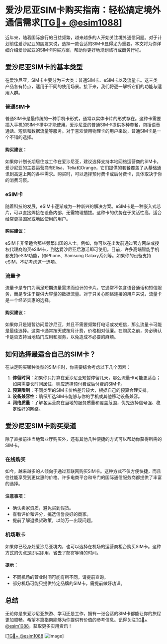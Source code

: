 # 爱沙尼亚SIM卡购买指南：轻松搞定境外通信需求[[TG💪+ @esim1088](https://t.me/s/esim1088)]

近年来，随着国际旅行的日益频繁，越来越多的人开始关注境外通信问题。对于计划前往爱沙尼亚的朋友来说，选择一款合适的SIM卡显得尤为重要。本文将为你详细介绍爱沙尼亚的SIM卡购买方案，帮助你更好地规划旅行或商务行程。

## 爱沙尼亚SIM卡的基本类型

在爱沙尼亚，SIM卡主要分为三大类：普通SIM卡、eSIM卡以及流量卡。这三类产品各有特点，适用于不同的使用场景。接下来，我们将逐一解析它们的功能与适用人群。

### 普通SIM卡

普通SIM卡是最传统的一种手机卡形式，通常以实体卡片的形式存在。这种卡需要插入手机的SIM卡槽中才能使用。爱沙尼亚的普通SIM卡提供多种套餐，包括语音通话、短信和数据流量等服务。对于喜欢使用物理卡的用户来说，普通SIM卡是一个不错的选择。

#### 购买建议：
如果你计划长期居住或工作在爱沙尼亚，建议选择支持本地网络运营商的SIM卡。爱沙尼亚的主要运营商有Elisa、Telia和Orange，它们提供的套餐覆盖了从基础通讯到高速上网的各种需求。购买时，可以选择预付费卡或后付费卡，具体取决于你的消费习惯。

### eSIM卡

随着科技的发展，eSIM卡逐渐成为一种新兴的解决方案。eSIM卡是一种嵌入式芯片，可以直接焊接在设备内部，无需物理插拔。这种卡的优势在于灵活性高，适合经常更换国家或地区使用的用户。

#### 购买建议：
eSIM卡非常适合那些频繁出国的人士。例如，你可以在出发前通过官方网站或授权代理商购买eSIM卡，到达爱沙尼亚后激活即可使用。目前，许多高端智能手机都支持eSIM功能，如iPhone、Samsung Galaxy系列等。如果你的设备支持eSIM，不妨考虑这一选项。

### 流量卡

流量卡是专门为满足短期流量需求而设计的卡片。它通常不包含语音通话和短信服务，而是专注于提供大容量的数据流量。对于只关心网络连接的用户来说，流量卡是一个经济实惠的选择。

#### 购买建议：
如果你只是短暂访问爱沙尼亚，并且不需要频繁打电话或发短信，那么流量卡可能是最佳选择。这类卡通常按天或按月计费，价格相对低廉。在购买之前，务必确认卡是否支持当地热门应用和服务，以免造成不必要的麻烦。

## 如何选择最适合自己的SIM卡？

在决定购买哪种类型的SIM卡时，你需要综合考虑以下几个因素：

1. **停留时间**：如果你只打算在爱沙尼亚短暂停留几天，那么流量卡可能更适合；如果需要长时间居住，则应选择预付费或后付费的SIM卡。
2. **预算限制**：不同类型的SIM卡价格差异较大，根据自己的预算合理安排。
3. **设备兼容性**：确保所选SIM卡能够与你的手机或其他移动设备兼容。
4. **网络质量**：了解各运营商在当地的服务质量和覆盖范围，优先选择信号强、稳定性好的网络。

## 爱沙尼亚SIM卡购买渠道

除了直接前往当地营业厅购买外，还有其他几种便捷的方式可以帮助你获得所需的SIM卡。

### 在线购买

如今，越来越多的人倾向于通过互联网购买SIM卡。这种方式不仅方便快捷，而且往往能享受到更优惠的价格。许多电商平台和专门的国际通信服务商都提供了丰富的选择。

#### 注意事项：
- 确认卖家资质，避免买到假货。
- 查看评价和评分，挑选信誉良好的商家。
- 提前了解退换货政策，以防万一出现问题。

### 机场取卡

如果你已经身处爱沙尼亚境内，也可以选择在机场的运营商柜台购买SIM卡。这种方式的优点是即买即用，省去了邮寄等待的时间。

#### 提示：
- 不同机场的营业时间可能有所不同，请提前查询。
- 部分机场可能只提供特定品牌的SIM卡，需提前做好功课。

## 总结

无论你是来爱沙尼亚旅游、学习还是工作，拥有一张合适的SIM卡都能让你的旅程更加顺畅。希望本篇指南能够为你提供有价值的参考信息。记得关注[TG💪+ @esim1088](https://t.me/s/esim1088)，获取更多实用资讯！

[[TG💪+ @esim1088](https://t.me/s/esim1088) ![Image](https://i.postimg.cc/4NQfJmqS/Snipaste-2025-05-13-00-14-12.png)]
